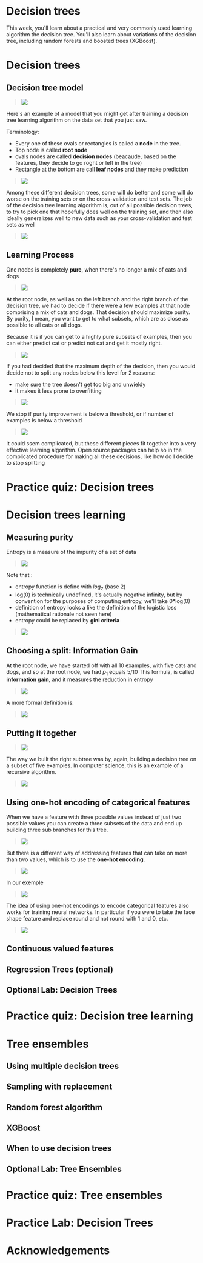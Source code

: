 # Decision trees

This week, you'll learn about a practical and very commonly used learning algorithm the decision tree. You'll also learn about variations of the decision tree, including random forests and boosted trees (XGBoost).


# Decision trees

## Decision tree model

> <img src="./images/w04-01-Decision_tree_model/img_2023-02-05_19-25-09.png">

Here's an example of a model that you might get after training a decision tree learning algorithm on the data set that you just saw. 

Terminology:
- Every one of these ovals or rectangles is called a **node** in the tree.
- Top node is called **root node**
- ovals nodes are called **decision nodes** (beacaude, based on the features, they decide to go roght or left in the tree)
- Rectangle at the bottom are call **leaf nodes** and they make prediction

> <img src="./images/w04-01-Decision_tree_model/img_2023-02-05_19-27-00.png">

Among these different decision trees, some will do better and some will do worse on the training sets or on the cross-validation and test sets. The job of the decision tree learning algorithm is, out of all possible decision trees, to try to pick one that hopefully does well on the training set, and then also ideally generalizes well to new data such as your cross-validation and test sets as well

> <img src="./images/w04-01-Decision_tree_model/img_2023-02-05_19-36-17.png">

## Learning Process

One nodes is completely **pure**, when there's no longer a mix of cats and dogs 

> <img src="./images/w04-02-Learning_Process/img_2023-02-05_20-59-07.png">

At the root node, as well as on the left branch and the right branch of the decision tree, we had to decide if there were a few examples at that node comprising a mix of cats and dogs. That decision should maximize purity. By purity, I mean, you want to get to what subsets, which are as close as possible to all cats or all dogs. 

Because it is if you can get to a highly pure subsets of examples, then you can either predict cat or predict not cat and get it mostly right. 

> <img src="./images/w04-02-Learning_Process/img_2023-02-05_20-59-25.png">

If you had decided that the maximum depth of the decision, then you would decide not to split any nodes below this level for 2 reasons:
- make sure the tree doesn't get too big and unwieldy 
- it makes it less prone to overfitting

> <img src="./images/w04-02-Learning_Process/img_2023-02-05_20-59-41.png">

We stop if purity improvement is below a threshold, or if number of examples is below a threshold

> <img src="./images/w04-02-Learning_Process/img_2023-02-05_21-00-02.png">

It could ssem complicated, but these different pieces fit together into a very effective learning algorithm.
Open source packages can help so in the complicated procedure for making all these decisions, like how do I decide to stop splitting

# Practice quiz: Decision trees



# Decision trees learning

## Measuring purity

Entropy is a measure of the impurity of a set of data

> <img src="./images/w04-03-Measuring_purity/img_2023-02-07_16-15-53.png">

Note that :
- entropy function is define with $log_2$ (base 2)
- log(0) is technically undefined, it's actually negative infinity, but by convention for the purposes of computing entropy, we'll take 0*log(0)
- definition of entropy looks a like the definition of the logistic loss (mathematical rationale not seen here)
- entropy could be replaced by **gini criteria**

> <img src="./images/w04-03-Measuring_purity/img_2023-02-07_16-18-08.png">

## Choosing a split: Information Gain

At the root node, we have started off with all 10 examples, with five cats and dogs, and so at the root node, we had $p_1$ equals 5/10
This formula, is called **information gain**, and it measures the reduction in entropy 

> <img src="./images/w04-04-Choosing_a_split_Information_Gain/img_2023-02-07_16-48-57.png">

A more formal definition is:

> <img src="./images/w04-04-Choosing_a_split_Information_Gain/img_2023-02-07_16-50-46.png">


## Putting it together

> <img src="./images/w04-05-Putting_it_together/img_2023-02-07_16-53-28.png">

The way we built the right subtree was by, again, building a decision tree on a subset of five examples. In computer science, this is an example of a recursive algorithm. 

> <img src="./images/w04-05-Putting_it_together/img_2023-02-07_16-55-07.png">

## Using one-hot encoding of categorical features

When we have a feature with three possible values instead of just two possible values you can create a three subsets of the data and end up building three sub branches for this tree.

> <img src="./images/w04-06-Using_one-hot_encoding_of_categorical_features/img_2023-02-07_18-23-16.png">

But there is a different way of addressing features that can take on more than two values, which is to use the **one-hot encoding**. 

> <img src="./images/w04-06-Using_one-hot_encoding_of_categorical_features/img_2023-02-07_18-24-08.png">

In our exemple

> <img src="./images/w04-06-Using_one-hot_encoding_of_categorical_features/img_2023-02-07_18-24-36.png">

The idea of using one-hot encodings to encode categorical features also works for training neural networks. In particular if you were to take the face shape feature and replace round and not round with 1 and 0, etc.

> <img src="./images/w04-06-Using_one-hot_encoding_of_categorical_features/img_2023-02-07_18-25-40.png">


## Continuous valued features

## Regression Trees (optional)

## Optional Lab: Decision Trees



# Practice quiz: Decision tree learning



# Tree ensembles

## Using multiple decision trees

## Sampling with replacement

## Random forest algorithm

## XGBoost

## When to use decision trees

## Optional Lab: Tree Ensembles



# Practice quiz: Tree ensembles




# Practice Lab: Decision Trees




# Acknowledgements

